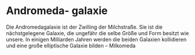 # Andromeda- galaxie

Die Andromedagalaxie ist der Zwilling der Milchstraße. Sie ist die
nächstgelegene Galaxie, die ungefähr die selbe Größe und Form besitzt wie
unsere. In einigen Milliarden Jahren werden die beiden Galaxien kollidieren und
eine große elliptische Galaxie bilden – Milkomeda
